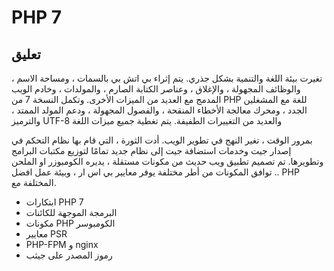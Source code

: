 # PHP 7


## تعليق

 تغيرت بيئة اللغة والتنمية بشكل جذري. يتم إثراء بي اتش بي بالسمات ، ومساحة الاسم ، والوظائف المجهولة ، والإغلاق ، وعناصر الكتابة الصارم ، والمولدات ، وخادم الويب المدمج مع العديد من الميزات الأخرى. وتكمل النسخة 7 من PHP للغة مع المشغلين الجدد ، ومحرك معالجة الأخطاء المنقحة ، والفصول المجهولة ، ودعم المولد الممتد ، والترميز UTF-8 والعديد من التغييرات الطفيفة. يتم تغطية جميع ميزات اللغة 

بمرور الوقت ، تغير النهج في تطوير الويب. أدت الثورة ، التي قام بها نظام التحكم في إصدار جيت وخدمات استضافة جيت إلى نظام جديد تمامًا لتوزيع مكتبات البرامج وتطويرها. تم تصميم تطبيق ويب حديث من مكونات مستقلة ، يديره الكومبوزر او الملحن . توافق المكونات من أطر مختلفة يوفر معايير بي اس ار ، وبيئة عمل افضل.  PHP المختلفة مع.

* ابتكارات PHP 7
* البرمجة الموجهة للكائنات
* مكونات PHP الكومبوسر
* معايير PSR
* PHP-FPM و nginx
* رموز المصدر على جيثب
